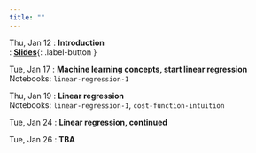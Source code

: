 ```yaml
---
title: ""
---
```


Thu, Jan 12
: **Introduction**  
: [**Slides**](lectures/intro/ml-day1-slides.pdf){: .label-button } 

Tue, Jan 17
: **Machine learning concepts, start linear regression**  
  Notebooks: `linear-regression-1`

Thu, Jan 19
: **Linear regression**  
  Notebooks: `linear-regression-1`, `cost-function-intuition`

Tue, Jan 24
: **Linear regression, continued**  

Tue, Jan 26
: **TBA**  